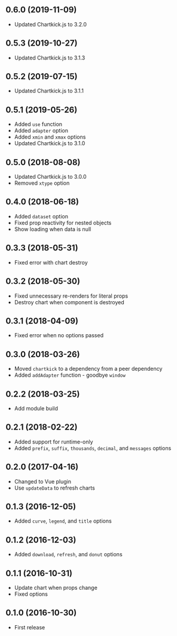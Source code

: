 ## 0.6.0 (2019-11-09)

- Updated Chartkick.js to 3.2.0

## 0.5.3 (2019-10-27)

- Updated Chartkick.js to 3.1.3

## 0.5.2 (2019-07-15)

- Updated Chartkick.js to 3.1.1

## 0.5.1 (2019-05-26)

- Added `use` function
- Added `adapter` option
- Added `xmin` and `xmax` options
- Updated Chartkick.js to 3.1.0

## 0.5.0 (2018-08-08)

- Updated Chartkick.js to 3.0.0
- Removed `xtype` option

## 0.4.0 (2018-06-18)

- Added `dataset` option
- Fixed prop reactivity for nested objects
- Show loading when data is null

## 0.3.3 (2018-05-31)

- Fixed error with chart destroy

## 0.3.2 (2018-05-30)

- Fixed unnecessary re-renders for literal props
- Destroy chart when component is destroyed

## 0.3.1 (2018-04-09)

- Fixed error when no options passed

## 0.3.0 (2018-03-26)

- Moved `chartkick` to a dependency from a peer dependency
- Added `addAdapter` function - goodbye `window`

## 0.2.2 (2018-03-25)

- Add module build

## 0.2.1 (2018-02-22)

- Added support for runtime-only
- Added `prefix`, `suffix`, `thousands`, `decimal`, and `messages` options

## 0.2.0 (2017-04-16)

- Changed to Vue plugin
- Use `updateData` to refresh charts

## 0.1.3 (2016-12-05)

- Added `curve`, `legend`, and `title` options

## 0.1.2 (2016-12-03)

- Added `download`, `refresh`, and `donut` options

## 0.1.1 (2016-10-31)

- Update chart when props change
- Fixed options

## 0.1.0 (2016-10-30)

- First release
